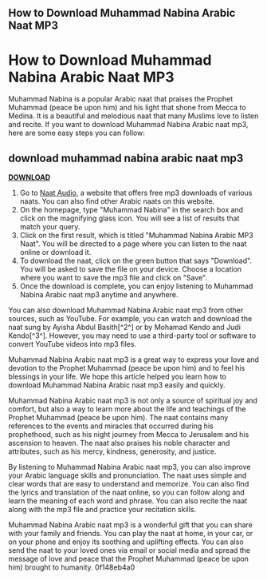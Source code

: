 ## How to Download Muhammad Nabina Arabic Naat MP3

  
# How to Download Muhammad Nabina Arabic Naat MP3
 
Muhammad Nabina is a popular Arabic naat that praises the Prophet Muhammad (peace be upon him) and his light that shone from Mecca to Medina. It is a beautiful and melodious naat that many Muslims love to listen and recite. If you want to download Muhammad Nabina Arabic naat mp3, here are some easy steps you can follow:
 
## download muhammad nabina arabic naat mp3


[**DOWNLOAD**](https://www.google.com/url?q=https%3A%2F%2Furluss.com%2F2tM5JP&sa=D&sntz=1&usg=AOvVaw2kmO1F5mSfObFF5gJREEjF)

 
1. Go to [Naat Audio](https://www.naataudio.com/mp3/muhammad-nabina-arabic-naat-346), a website that offers free mp3 downloads of various naats. You can also find other Arabic naats on this website.
2. On the homepage, type "Muhammad Nabina" in the search box and click on the magnifying glass icon. You will see a list of results that match your query.
3. Click on the first result, which is titled "Muhammad Nabina Arabic MP3 Naat". You will be directed to a page where you can listen to the naat online or download it.
4. To download the naat, click on the green button that says "Download". You will be asked to save the file on your device. Choose a location where you want to save the mp3 file and click on "Save".
5. Once the download is complete, you can enjoy listening to Muhammad Nabina Arabic naat mp3 anytime and anywhere.

You can also download Muhammad Nabina Arabic naat mp3 from other sources, such as YouTube. For example, you can watch and download the naat sung by Ayisha Abdul Basith[^2^] or by Mohamad Kendo and Judi Kendo[^3^]. However, you may need to use a third-party tool or software to convert YouTube videos into mp3 files.
 
Muhammad Nabina Arabic naat mp3 is a great way to express your love and devotion to the Prophet Muhammad (peace be upon him) and to feel his blessings in your life. We hope this article helped you learn how to download Muhammad Nabina Arabic naat mp3 easily and quickly.
  
Muhammad Nabina Arabic naat mp3 is not only a source of spiritual joy and comfort, but also a way to learn more about the life and teachings of the Prophet Muhammad (peace be upon him). The naat contains many references to the events and miracles that occurred during his prophethood, such as his night journey from Mecca to Jerusalem and his ascension to heaven. The naat also praises his noble character and attributes, such as his mercy, kindness, generosity, and justice.
 
By listening to Muhammad Nabina Arabic naat mp3, you can also improve your Arabic language skills and pronunciation. The naat uses simple and clear words that are easy to understand and memorize. You can also find the lyrics and translation of the naat online, so you can follow along and learn the meaning of each word and phrase. You can also recite the naat along with the mp3 file and practice your recitation skills.
 
Muhammad Nabina Arabic naat mp3 is a wonderful gift that you can share with your family and friends. You can play the naat at home, in your car, or on your phone and enjoy its soothing and uplifting effects. You can also send the naat to your loved ones via email or social media and spread the message of love and peace that the Prophet Muhammad (peace be upon him) brought to humanity.
 0f148eb4a0
